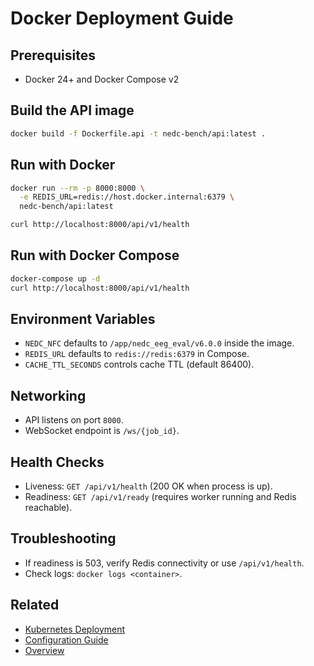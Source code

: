 # Docker Deployment Guide

## Prerequisites
- Docker 24+ and Docker Compose v2

## Build the API image
```bash
docker build -f Dockerfile.api -t nedc-bench/api:latest .
```

## Run with Docker
```bash
docker run --rm -p 8000:8000 \
  -e REDIS_URL=redis://host.docker.internal:6379 \
  nedc-bench/api:latest

curl http://localhost:8000/api/v1/health
```

## Run with Docker Compose
```bash
docker-compose up -d
curl http://localhost:8000/api/v1/health
```

## Environment Variables
- `NEDC_NFC` defaults to `/app/nedc_eeg_eval/v6.0.0` inside the image.
- `REDIS_URL` defaults to `redis://redis:6379` in Compose.
- `CACHE_TTL_SECONDS` controls cache TTL (default 86400).

## Networking
- API listens on port `8000`.
- WebSocket endpoint is `/ws/{job_id}`.

## Health Checks
- Liveness: `GET /api/v1/health` (200 OK when process is up).
- Readiness: `GET /api/v1/ready` (requires worker running and Redis reachable).

## Troubleshooting
- If readiness is 503, verify Redis connectivity or use `/api/v1/health`.
- Check logs: `docker logs <container>`.

## Related
- [Kubernetes Deployment](kubernetes.md)
- [Configuration Guide](configuration.md)
- [Overview](overview.md)

